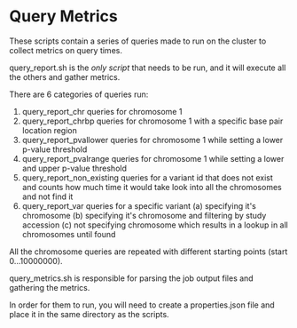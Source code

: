 # Query Metrics

These scripts contain a series of queries made to run on the cluster to collect metrics on query times.

query_report.sh is the *only script* that needs to be run, and it will execute all the others and gather metrics.

There are 6 categories of queries run:

1. query_report_chr queries for chromosome 1
2. query_report_chrbp queries for chromosome 1 with a specific base pair location region
3. query_report_pvallower queries for chromosome 1 while setting a lower p-value threshold
4. query_report_pvalrange queries for chromosome 1 while setting a lower and upper p-value threshold
5. query_report_non_existing queries for a variant id that does not exist and counts how much time it would take look into all the chromosomes and not find it
6. query_report_var<x> queries for a specific variant (a) specifying it's chromosome (b) specifying it's chromosome and filtering by study accession (c) not specifying chromosome which results in a lookup in all chromosomes until found


All the chromosome queries are repeated with different starting points (start 0...10000000).

query_metrics.sh is responsible for parsing the job output files and gathering the metrics.

In order for them to run, you will need to create a properties.json file and place it in the same directory as the scripts.